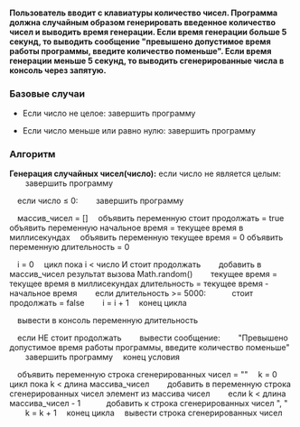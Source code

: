 #### Пользователь вводит с клавиатуры количество чисел. Программа должна случайным образом генерировать введенное количество чисел и выводить время генерации. Если время генерации больше 5 секунд, то выводить сообщение "превышено допустимое время работы программы, введите количество поменьше". Если время генерации меньше 5 секунд, то выводить сгенерированные числа в консоль через запятую.

### Базовые случаи
 - Если число не целое:
   завершить программу
 
 - Если число меньше или равно нулю:
   завершить программу

### Алгоритм
**Генерация случайных чисел(число):** 
 если число не является целым:
  завершить программу

 если число ≤ 0:
  завершить программу

 массив_чисел = []
 объявить переменную стоит продолжать = true
 объявить переменную начальное время = текущее время в миллисекундах 
 объявить переменную текущее время = 0
 объявить переменную длительность = 0

 i = 0
 цикл пока i < число И стоит продолжать
  добавить в массив_чисел результат вызова Math.random()
  текущее время = текущее время в миллисекундах
  длительность = текущее время - начальное время
  если длительность >= 5000:
   стоит продолжать = false
  i = i + 1
 конец цикла 

 вывести в консоль переменную длительность

 если НЕ стоит продолжать
  вывести сообщение:
  "Превышено допустимое время работы программы, введите количество поменьше"
  завершить программу
 конец условия

 объявить переменную строка сгенерированных чисел = ""
 k = 0
 цикл пока k < длина массива_чисел
  добавить в переменную строка сгенерированных чисел элемент из массива чисел
  если k < длина массива_чисел - 1
   добавить к строка сгенерированных чисел ", "
  k = k + 1
 конец цикла
 вывести строка сгенерированных чисел